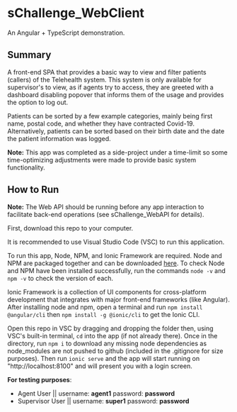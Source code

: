 # sChallenge_WebClient
An Angular + TypeScript demonstration.
## Summary
A front-end SPA that provides a basic way to view and filter patients (callers) of the Telehealth system. This system is only available for supervisor's to view, as if agents try to access, they are greeted with a dashboard disabling popover that informs them of the usage and provides the option to log out.
 
Patients can be sorted by a few example categories, mainly being first name, postal code, and whether they have contracted Covid-19. Alternatively, patients can be sorted based on their birth date and the date the patient information was logged.
 
**Note:** This app was completed as a side-project under a time-limit so some time-optimizing adjustments were made to provide basic system functionality.
## How to Run
**Note:** The Web API should be running before any app interaction to facilitate back-end operations (see sChallenge_WebAPI for details).

First, download this repo to your computer.

It is recommended to use Visual Studio Code (VSC) to run this application.

To run this app, Node, NPM, and Ionic Framework are required. Node and NPM are packaged together and can be downloaded [here](https://nodejs.org/en/download/). To check Node and NPM have been installed successfully, run the commands `node -v` and `npm -v` to check the version of each.

Ionic Framework is a collection of UI components for cross-platform development that integrates with major front-end frameworks (like Angular). After installing node and npm, open a terminal and run `npm install @angular/cli` then `npm install -g @ionic/cli` to get the Ionic CLI. 

Open this repo in VSC by dragging and dropping the folder then, using VSC's built-in terminal, `cd` into the app (if not already there). Once in the directory, run `npm i` to download any missing node dependencies as node_modules are not pushed to github (included in the .gitignore for size purposes). Then run `ionic serve` and the app will start running on "http://localhost:8100" and will present you with a login screen. 

**For testing purposes**:
- Agent User || username: **agent1** password: **password**
- Supervisor User || username: **super1** password: **password**

